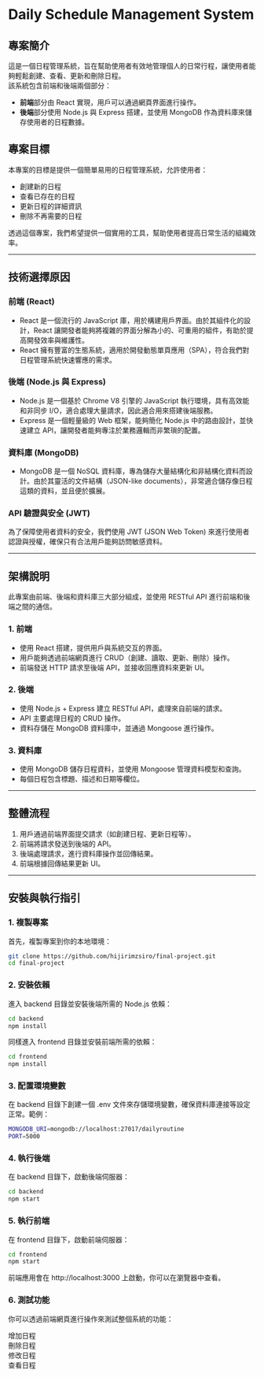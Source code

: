 # Daily Schedule Management System

## 專案簡介
這是一個日程管理系統，旨在幫助使用者有效地管理個人的日常行程，讓使用者能夠輕鬆創建、查看、更新和刪除日程。  
該系統包含前端和後端兩個部分：
- **前端**部分由 React 實現，用戶可以通過網頁界面進行操作。
- **後端**部分使用 Node.js 與 Express 搭建，並使用 MongoDB 作為資料庫來儲存使用者的日程數據。

## 專案目標
本專案的目標是提供一個簡單易用的日程管理系統，允許使用者：
- 創建新的日程
- 查看已存在的日程
- 更新日程的詳細資訊
- 刪除不再需要的日程

透過這個專案，我們希望提供一個實用的工具，幫助使用者提高日常生活的組織效率。

---

## 技術選擇原因

### 前端 (React)
- React 是一個流行的 JavaScript 庫，用於構建用戶界面。由於其組件化的設計，React 讓開發者能夠將複雜的界面分解為小的、可重用的組件，有助於提高開發效率與維護性。
- React 擁有豐富的生態系統，適用於開發動態單頁應用（SPA），符合我們對日程管理系統快速響應的需求。

### 後端 (Node.js 與 Express)
- Node.js 是一個基於 Chrome V8 引擎的 JavaScript 執行環境，具有高效能和非同步 I/O，適合處理大量請求，因此適合用來搭建後端服務。
- Express 是一個輕量級的 Web 框架，能夠簡化 Node.js 中的路由設計，並快速建立 API，讓開發者能夠專注於業務邏輯而非繁瑣的配置。

### 資料庫 (MongoDB)
- MongoDB 是一個 NoSQL 資料庫，專為儲存大量結構化和非結構化資料而設計。由於其靈活的文件結構（JSON-like documents），非常適合儲存像日程這類的資料，並且便於擴展。

### API 驗證與安全 (JWT)
為了保障使用者資料的安全，我們使用 JWT (JSON Web Token) 來進行使用者認證與授權，確保只有合法用戶能夠訪問敏感資料。

---

## 架構說明
此專案由前端、後端和資料庫三大部分組成，並使用 RESTful API 進行前端和後端之間的通信。

### 1. 前端
- 使用 React 搭建，提供用戶與系統交互的界面。
- 用戶能夠透過前端網頁進行 CRUD（創建、讀取、更新、刪除）操作。
- 前端發送 HTTP 請求至後端 API，並接收回應資料來更新 UI。

### 2. 後端
- 使用 Node.js + Express 建立 RESTful API，處理來自前端的請求。
- API 主要處理日程的 CRUD 操作。
- 資料存儲在 MongoDB 資料庫中，並通過 Mongoose 進行操作。

### 3. 資料庫
- 使用 MongoDB 儲存日程資料，並使用 Mongoose 管理資料模型和查詢。
- 每個日程包含標題、描述和日期等欄位。

---

## 整體流程
1. 用戶通過前端界面提交請求（如創建日程、更新日程等）。
2. 前端將請求發送到後端的 API。
3. 後端處理請求，進行資料庫操作並回傳結果。
4. 前端根據回傳結果更新 UI。

---

## 安裝與執行指引

### 1. 複製專案
首先，複製專案到你的本地環境：

```bash
git clone https://github.com/hijirimzsiro/final-project.git
cd final-project
```

### 2. 安裝依賴
進入 backend 目錄並安裝後端所需的 Node.js 依賴：
```bash
cd backend
npm install
```
同樣進入 frontend 目錄並安裝前端所需的依賴：
```bash
cd frontend
npm install
```

### 3. 配置環境變數
在 backend 目錄下創建一個 .env 文件來存儲環境變數，確保資料庫連接等設定正常。範例：
```bash
MONGODB_URI=mongodb://localhost:27017/dailyroutine
PORT=5000
```

### 4. 執行後端
在 backend 目錄下，啟動後端伺服器：
```bash
cd backend
npm start
```
### 5. 執行前端
在 frontend 目錄下，啟動前端伺服器：
```bash
cd frontend
npm start
```

前端應用會在 http://localhost:3000 上啟動，你可以在瀏覽器中查看。

### 6. 測試功能
你可以透過前端網頁進行操作來測試整個系統的功能：

增加日程  
刪除日程  
修改日程  
查看日程  



